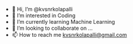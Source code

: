 - 👋 Hi, I’m @kvsnrkolapalli
- 👀 I’m interested in Coding
- 🌱 I’m currently learning Machine Learning
- 💞️ I’m looking to collaborate on ...
- 📫 How to reach me kvsnrkolapalli@gmail.com

<!---
kvsnrkolapalli/kvsnrkolapalli is a ✨ special ✨ repository because its `README.md` (this file) appears on your GitHub profile.
You can click the Preview link to take a look at your changes.
--->
